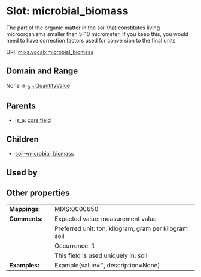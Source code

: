 
# Slot: microbial_biomass


The part of the organic matter in the soil that constitutes living microorganisms smaller than 5-10 micrometer. If you keep this, you would need to have correction factors used for conversion to the final units

URI: [mixs.vocab:microbial_biomass](https://w3id.org/mixs/vocab/microbial_biomass)


## Domain and Range

None &#8594;  <sub>0..1</sub> [QuantityValue](QuantityValue.md)

## Parents

 *  is_a: [core field](core_field.md)

## Children

 *  [soil➞microbial_biomass](soil_microbial_biomass.md)

## Used by


## Other properties

|  |  |  |
| --- | --- | --- |
| **Mappings:** | | MIXS:0000650 |
| **Comments:** | | Expected value: measurement value |
|  | | Preferred unit: ton, kilogram, gram per kilogram soil |
|  | | Occurrence: 1 |
|  | | This field is used uniquely in: soil |
| **Examples:** | | Example(value='', description=None) |

